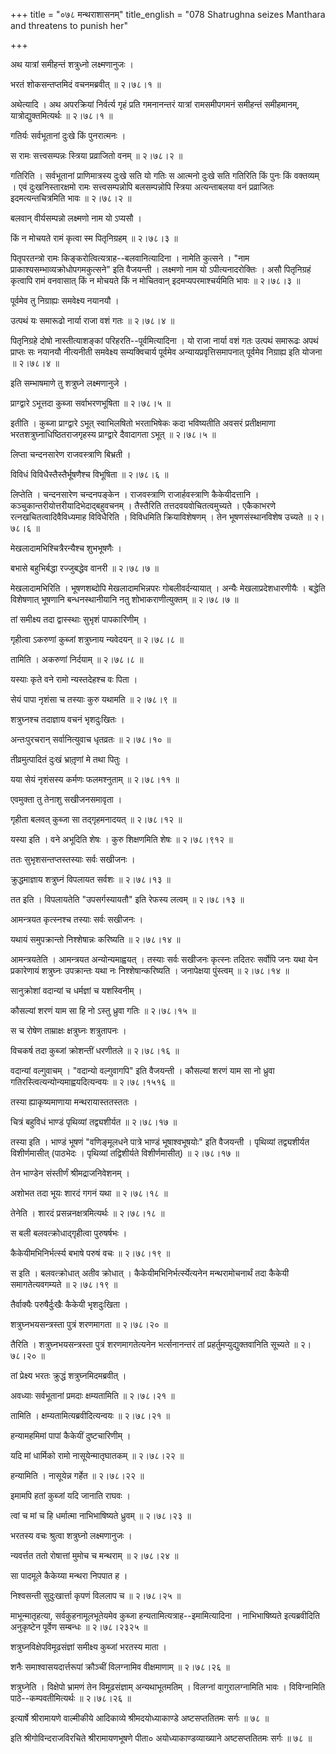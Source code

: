 +++
title = "०७८ मन्थराशासनम्"
title_english = "078 Shatrughna seizes Manthara and threatens to punish her"

+++


अथ यात्रां समीहन्तं शत्रुध्नो लक्ष्मणानुजः ।  

भरतं शोकसन्तप्तमिदं वचनमब्रवीत्  ॥  २।७८।१  ॥   

अथेत्यादि । अथ अपरक्रियां निर्वर्त्य गृहं प्रति गमनानन्तरं यात्रां
रामसमीपगमनं समीहन्तं समीहमानम्, यात्रोद्युक्तमित्यर्थः  ॥  २।७८।१  ॥   

  

गतिर्यः सर्वभूतानां दुःखे किं पुनरात्मनः ।  

स रामः सत्त्वसम्पन्नः स्त्रिया प्रव्राजितो वनम्  ॥  २।७८।२  ॥   

गतिरिति । सर्वभूतानां प्राणिमात्रस्य दुःखे सति यो गतिः स आत्मनो दुःखे
सति गतिरिति किं पुनः किं वक्तव्यम् । एवं दुःखनिस्तारक्षमो रामः
सत्त्वसम्पन्नोपि बलसम्पन्नोपि स्त्रिया अत्यन्ताबलया वनं प्रव्राजितः
इदमत्यन्तचित्रमिति भावः  ॥  २।७८।२  ॥   

  

बलवान् वीर्यसम्पन्नो लक्ष्मणो नाम यो ऽप्यसौ ।  

किं न मोचयते रामं कृत्वा स्म पितृनिग्रहम्  ॥  २।७८।३  ॥   

पितृपरतन्त्रो रामः किङ्करोत्वित्यत्राह--बलवानित्यादिना । नामेति कुत्सने
। "नाम प्राकाश्यसम्भाव्यक्रोधोपगमकुत्सने" इति वैजयन्ती । लक्ष्मणो नाम यो
ऽपीत्यनादरोक्तिः । असौ पितृनिग्रहं कृत्वापि रामं वनवासात् किं न मोचयते
किं न मोचितवान् इदमप्यपरमाश्चर्यमिति भावः  ॥  २।७८।३  ॥   

  

पूर्वमेव तु निग्राह्यः समवेक्ष्य नयानयौ ।  

उत्पथं यः समारूढो नार्या राजा वशं गतः  ॥  २।७८।४  ॥   

पितृनिग्रहे दोषो नास्तीत्याशङ्कां परिहरति--पूर्वमित्यादिना । यो राजा
नार्या वशं गतः उत्पथं समारूढः अपथं प्राप्तः सः नयानयौ नीत्यनीती
समवेक्ष्य सम्यक्विचार्य पूर्वमेव अन्यायप्रवृत्तिसमापनात् पूर्वमेव
निग्राह्य इति योजना  ॥  २।७८।४  ॥   

  

इति सम्भाषमाणे तु शत्रुघ्ने लक्ष्मणानुजे ।  

प्राग्द्वारे ऽभूत्तदा कुब्जा सर्वाभरणभूषिता  ॥  २।७८।५  ॥   

इतीति । कुब्जा प्राग्द्वारे ऽभूत् स्वाभिलषितो भरताभिषेकः कदा भविष्यतीति
अवसरं प्रतीक्षमाणा भरतशत्रुघ्नाधिष्ठितराजगृहस्य प्राग्द्वारे दैवादागता
ऽभूत्  ॥  २।७८।५  ॥   

  

लिप्ता चन्दनसारेण राजवस्त्राणि बिभ्रती ।  

विविधं विविधैस्तैस्तैर्भूषणैश्च विभूषिता  ॥  २।७८।६  ॥   

लिप्तेति । चन्दनसारेण चन्दनपङ्केन । राजवस्त्राणि राजार्हवस्त्राणि
कैकेयीदत्तानि । कञ्चुकान्तरीयोत्तरीयादिभेदाद्बहुवचनम् । तैस्तैरिति
तत्तदवयवोचितत्वमुच्यते । एकैकाभरणे रत्नखचितत्वादिवैविध्यमाह विविधैरिति ।
विविधमिति क्रियाविशेषणम् । तेन भूषणसंस्थानविशेष उच्यते  ॥  २।७८।६  ॥   

  

मेखलादामभिश्चित्रैरन्यैश्च शुभभूषणैः ।  

बभासे बहुभिर्बद्धा रज्जुबद्धेव वानरी  ॥  २।७८।७  ॥   

मेखलादामभिरिति । भूषणशब्दोपि मेखलादामभिन्नपरः गोबलीवर्दन्यायात् । अन्यैः
मेखलाप्रदेशधारणीयैः । बद्धेति विशेषणात् भूषणानि बन्धनस्थानीयानि नतु
शोभाकराणीत्युक्तम्  ॥  २।७८।७  ॥   

  

तां समीक्ष्य तदा द्वास्स्थाः सुभृशं पापकारिणीम् ।  

गृहीत्वा ऽकरुणां कुब्जां शत्रुघ्नाय न्यवेदयन्  ॥  २।७८।८  ॥   

तामिति । अकरुणां निर्दयाम्  ॥  २।७८।८  ॥   

  

यस्याः कृते वने रामो न्यस्तदेहश्च वः पिता ।  

सेयं पापा नृशंसा च तस्याः कुरु यथामति  ॥  २।७८।९  ॥   

शत्रुघ्नश्च तदाज्ञाय वचनं भृशदुःखितः ।  

अन्तःपुरचरान् सर्वानित्युवाच धृतव्रतः  ॥  २।७८।१०  ॥   

तीव्रमुत्पादितं दुःखं भ्रातृ़णां मे तथा पितुः ।  

यया सेयं नृशंसस्य कर्मणः फलमश्नुताम्  ॥  २।७८।११  ॥   

एवमुक्ता तु तेनाशु सखीजनसमावृता ।  

गृहीता बलवत् कुब्जा सा तद्गृहमनादयत्  ॥  २।७८।१२  ॥   

यस्या इति । वने अभूदिति शेषः । कुरु शिक्षणमिति शेषः  ॥  २।७८।९१२  ॥   

  

ततः सुभृशसन्तप्तस्तस्याः सर्वः सखीजनः ।  

क्रुद्धमाज्ञाय शत्रुघ्नं विपलायत सर्वशः  ॥  २।७८।१३  ॥   

तत इति । विपलायतेति "उपसर्गस्यायतौ" इति रेफस्य लत्वम्  ॥  २।७८।१३  ॥   

  

आमन्त्रयत कृत्स्नश्च तस्याः सर्वः सखीजनः ।  

यथायं समुपक्रान्तो निश्शेषान्नः करिष्यति  ॥  २।७८।१४  ॥   

आमन्त्रयतेति । आमन्त्रयत अन्योन्यमाह्वयत् । तस्याः सर्वः सखीजनः कृत्स्नः
तदितरः सर्वोपि जनः यथा येन प्रकारेणायं शत्रुघ्नः उपक्रान्तः यथा नः
निश्शेषान्करिष्यति । जनापेक्षया पुंस्त्वम्  ॥  २।७८।१४  ॥   

  

सानुक्रोशां वदान्यां च धर्मज्ञां च यशस्विनीम् ।  

कौसल्यां शरणं याम सा हि नो ऽस्तु ध्रुवा गतिः  ॥  २।७८।१५  ॥   

स च रोषेण ताम्राक्षः क्षत्रुघ्नः शत्रुतापनः ।  

विचकर्ष तदा कुब्जां क्रोशन्तीं धरणीतले  ॥  २।७८।१६  ॥   

वदान्यां वल्गुवाचम् । "वदान्यो वल्गुवागपि" इति वैजयन्ती । कौसल्यां शरणं
याम सा नो ध्रुवा गतिरस्त्वित्यन्योन्यमाह्वयदित्यन्वयः  ॥  २।७८।१५१६  ॥   

  

तस्या ह्याकृष्यमाणाया मन्थरायास्ततस्ततः ।  

चित्रं बहुविधं भाण्डं पृथिव्यां तद्व्यशीर्यत  ॥  २।७८।१७  ॥   

तस्या इति । भाण्डं भूषणं "वणिङ्मूलधने पात्रे भाण्डं भूषाश्वभूषयोः" इति
वैजयन्ती । पृथिव्यां तद्व्यशीर्यत विशीर्णमासीत् (पाठभेदः । पृथिव्यां
तद्विशीर्यते विशीर्णमासीत्)  ॥  २।७८।१७  ॥   

  

तेन भाण्डेन संस्तीर्णं श्रीमद्राजनिवेशनम् ।  

अशोभत तदा भूयः शारदं गगनं यथा  ॥  २।७८।१८  ॥   

तेनेति । शारदं प्रसन्ननक्षत्रमित्यर्थः  ॥  २।७८।१८  ॥   

  

स बली बलवत्क्रोधाद्गृहीत्वा पुरुषर्षभः ।  

कैकेयीमभिनिर्भर्त्स्य बभाषे परुषं वचः  ॥  २।७८।१९  ॥   

स इति । बलवत्क्रोधात् अतीव क्रोधात् । कैकेयीमभिनिर्भर्त्स्येत्यनेन
मन्थरामोचनार्थं तदा कैकेयी समागतेत्यवगम्यते  ॥  २।७८।१९  ॥   

  

तैर्वाक्यैः परुषैर्दुःखैः कैकेयी भृशदुःखिता ।  

शत्रुघ्नभयसन्त्रस्ता पुत्रं शरणमागता  ॥  २।७८।२०  ॥   

तैरिति । शत्रुघ्नभयसन्त्रस्ता पुत्रं शरणमागतेत्यनेन भर्त्सनानन्तरं तां
प्रहर्तुमप्युद्युक्तवानिति सूच्यते  ॥  २।७८।२०  ॥   

  

तां प्रेक्ष्य भरतः क्रुद्धं शत्रुघ्नमिदमब्रवीत् ।  

अवध्याः सर्वभूतानां प्रमदाः क्षम्यतामिति  ॥  २।७८।२१  ॥   

तामिति । क्षम्यतामित्यब्रवीदित्यन्वयः  ॥  २।७८।२१  ॥   

  

हन्यामहमिमां पापां कैकेयीं दुष्टचारिणीम् ।  

यदि मां धार्मिको रामो नासूयेन्मातृघातकम्  ॥  २।७८।२२  ॥   

हन्यामिति । नासूयेन्न गर्हेत  ॥  २।७८।२२  ॥   

  

इमामपि हतां कुब्जां यदि जानाति राघवः ।  

त्वां च मां च हि धर्मात्मा नाभिभाषिष्यते ध्रुवम्  ॥  २।७८।२३  ॥   

भरतस्य वचः श्रुत्वा शत्रुघ्नो लक्ष्मणानुजः ।  

न्यवर्त्तत ततो रोषात्तां मुमोच च मन्थराम्  ॥  २।७८।२४  ॥   

सा पादमूले कैकेय्या मन्थरा निपपात ह ।  

निश्वसन्ती सुदुःखार्त्ता कृपणं विललाप च  ॥  २।७८।२५  ॥   

माभून्मातृहत्या, सर्वकुहनामूलभूतेयमेव कुब्जा
हन्यतामित्यत्राह--इमामित्यादिना । नाभिभाषिष्यते इत्यब्रवीदिति अनुकृष्टेन
पूर्वेण सम्बन्धः  ॥  २।७८।२३२५  ॥   

  

शत्रुघ्नविक्षेपविमूढसंज्ञां समीक्ष्य कुब्जां भरतस्य माता ।  

शनैः समाश्वासयदार्त्तरूपां क्रौञ्चीं विलग्नामिव वीक्षमाणाम्  ॥  २।७८।२६
 ॥   

शत्रुघ्नेति । विक्षेपो भ्रामणं तेन विमूढसंज्ञाम् अन्यथाभूतमतिम् ।
विलग्नां वागुरालग्नामिति भावः । विविग्नामिति पाठे--कम्पवतीमित्यर्थः  ॥ 
२।७८।२६  ॥   

  

इत्यार्षे श्रीरामायणे वाल्मीकीये आदिकाव्ये श्रीमदयोध्याकाण्डे
अष्टसप्ततितमः सर्गः  ॥  ७८  ॥   

इति श्रीगोविन्दराजविरचिते श्रीरामायणभूषणे पीता० अयोध्याकाण्डव्याख्याने
अष्टसप्ततितमः सर्गः  ॥  ७८  ॥   


